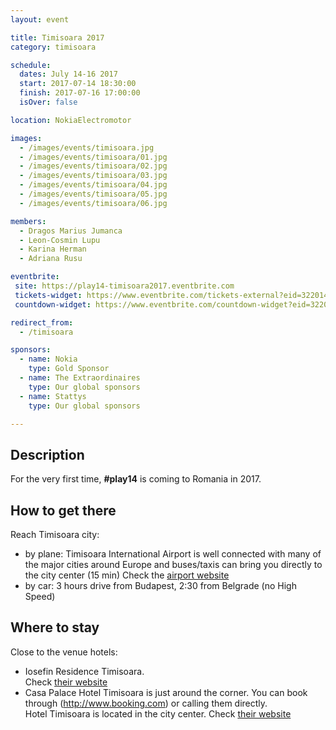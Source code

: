 ```yaml
---
layout: event

title: Timisoara 2017
category: timisoara

schedule:
  dates: July 14-16 2017
  start: 2017-07-14 18:30:00
  finish: 2017-07-16 17:00:00
  isOver: false

location: NokiaElectromotor

images:
  - /images/events/timisoara.jpg
  - /images/events/timisoara/01.jpg
  - /images/events/timisoara/02.jpg
  - /images/events/timisoara/03.jpg
  - /images/events/timisoara/04.jpg
  - /images/events/timisoara/05.jpg
  - /images/events/timisoara/06.jpg

members:
  - Dragos Marius Jumanca
  - Leon-Cosmin Lupu
  - Karina Herman
  - Adriana Rusu

eventbrite: 
 site: https://play14-timisoara2017.eventbrite.com
 tickets-widget: https://www.eventbrite.com/tickets-external?eid=32201422321&ref=etckt
 countdown-widget: https://www.eventbrite.com/countdown-widget?eid=32201422321

redirect_from:
  - /timisoara

sponsors:
  - name: Nokia
    type: Gold Sponsor
  - name: The Extraordinaires
    type: Our global sponsors
  - name: Stattys
    type: Our global sponsors

---
```


## Description
For the very first time, **#play14** is coming to Romania in 2017.


## How to get there

Reach Timisoara city:
* by plane: Timisoara International Airport is well connected with many of the major cities around Europe and buses/taxis can bring you directly to the city center (15 min)
  Check the [airport website](https://en.wikipedia.org/wiki/Timi%C8%99oara_Traian_Vuia_International_Airport)
* by car: 3 hours drive from Budapest, 2:30 from Belgrade (no High Speed)


## Where to stay 

Close to the venue hotels: 
* Iosefin Residence Timisoara.  
  Check [their website](http://iosefinresidence.ro/)  
* Casa Palace Hotel Timisoara is just around the corner. 
  You can book through (http://www.booking.com) or calling them directly.  
  Hotel Timisoara is located in the city center. 
  Check [their website](http://hoteltimisoara.ro/ro/)


